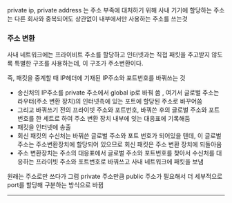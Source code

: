 private ip, private address 는 주소 부족에 대처하기 위해 사내 기기에 할당하는 주소는 다른 회사와 중복되어도 상관없이 내부에서만 사용하는 주소를 쓰는것



### 주소 변환

사내 네트워크에는 프라이비트 주소를 할당하고 인터넷과는 직접 패킷을 주고받지 않도록 특별한 구조를 사용하는데, 이 구조가 주소변환이다.  

즉, 패킷을 중계할 때 IP헤더에 기재된 IP주소와 포트번호를 바꿔쓰는 것 

- 송신처의 IP주소를 private 주소에서 global ip로 바꿔 씀 , 여기서 글로벌 주소는 라우터(주소 변환 장치)의 인터넷측에 있는 포트에 할당된 주소로 바꾸어씀
- 그리고 바꿔쓰기 전의 프라이빗 주소와 포트번호, 바꿔쓴 후의 글로벌 주소와 포트번호를 한 세트로 하여 주소 변환 장치 내부에 잇는 대응표에 기록해둠 
- 패킷을 인터넷에 송출
- 회신 패킷의 수신처는 바꿔쓴 글로벌 주소와 포트 번호가 되어있을 텐데, 이 글로벌 주소는 주소변환장치에 할당되어 있으므로 회신 패킷은 주소 변환 장치에 되돌아옴
- 주소 변환장치는 주소의 대응표에서 글로벌 주소와 포트번호를 찾아서 수신처를 대응하는 프라이빗 주소와 포트번호로 바꿔쓰고 사내 네트워크에 패킷을 보냄 



원래는 주소로만 쓰다가 그럼 private 주소만큼 public 주소가 필요해서 더 세부적으로 port를 할당해 구분하는 방식으로 바뀜



---

